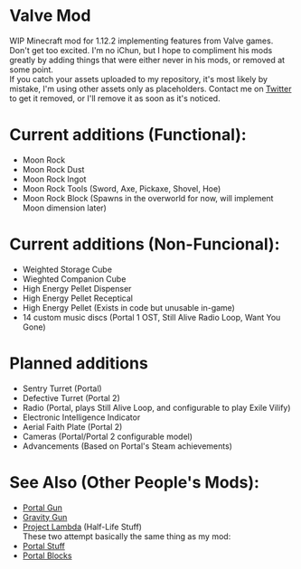 # Valve Mod
  WIP Minecraft mod for 1.12.2 implementing features from Valve games.
  Don't get too excited. I'm no iChun, but I hope to compliment his mods greatly
  by adding things that were either never in his mods, or removed at some point.  
  If you catch your assets uploaded to my repository, it's most likely by mistake, I'm using other assets only as placeholders.
  Contact me on [Twitter](https://www.twitter.com/ha1otroop2288) to get it removed, or I'll remove it as soon as it's noticed.

# Current additions (Functional):
- Moon Rock
- Moon Rock Dust
- Moon Rock Ingot
- Moon Rock Tools (Sword, Axe, Pickaxe, Shovel, Hoe)
- Moon Rock Block (Spawns in the overworld for now, will implement Moon dimension later)

# Current additions (Non-Funcional):
- Weighted Storage Cube
- Wieghted Companion Cube
- High Energy Pellet Dispenser
- High Energy Pellet Receptical
- High Energy Pellet (Exists in code but unusable in-game)
- 14 custom music discs (Portal 1 OST, Still Alive Radio Loop, Want You Gone)

# Planned additions
- Sentry Turret (Portal)
- Defective Turret (Portal 2)
- Radio (Portal, plays Still Alive Loop, and configurable to play Exile Vilify)
- Electronic Intelligence Indicator
- Aerial Faith Plate (Portal 2)
- Cameras (Portal/Portal 2 configurable model)
- Advancements (Based on Portal's Steam achievements)

# See Also (Other People's Mods):
- [Portal Gun](http://ichun.me/mods/portalgun/)
- [Gravity Gun](http://ichun.me/mods/gravity-gun/)
- [Project Lambda](https://github.com/Melonslise/Project-Lambda) (Half-Life Stuff)  
These two attempt basically the same thing as my mod:
- [Portal Stuff](https://minecraft.curseforge.com/projects/portal-stuff)
- [Portal Blocks](https://minecraft.curseforge.com/projects/portal-blocks-2-0)
